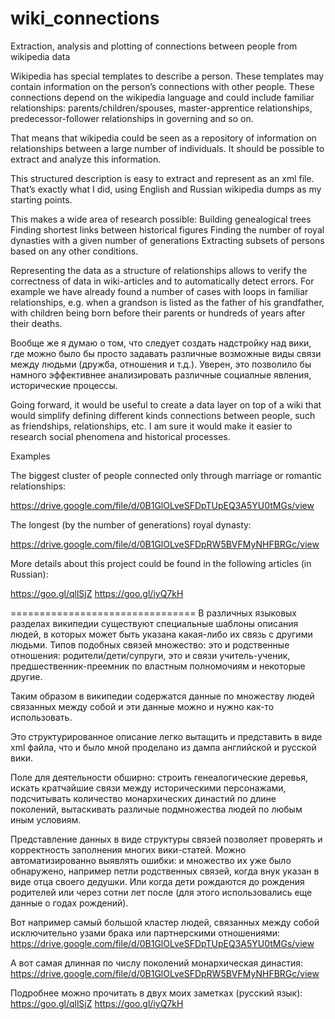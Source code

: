 # wiki_connections
Extraction, analysis and plotting of connections between people from wikipedia data

Wikipedia has special templates to describe a person. These templates may contain information on the person’s connections with other people. These connections depend on the wikipedia language and could include familiar relationships: parents/children/spouses, master-apprentice relationships, predecessor-follower relationships in governing and so on.

That means that wikipedia could be seen as a repository of information on relationships between a large number of individuals. It should be possible to extract and analyze this information.

This structured description is easy to extract and represent as an xml file. That’s exactly what I did, using English and Russian wikipedia dumps as my starting points.


This makes a wide area of research possible:
Building genealogical trees
Finding shortest links between historical figures
Finding the number of royal dynasties with a given number of generations
Extracting subsets of persons based on any other conditions.


Representing the data as a structure of relationships allows to verify the correctness of data in wiki-articles and to automatically detect errors. For example we have already found a number of cases with loops in familiar relationships, e.g. when a grandson is listed as the father of his grandfather, with children being born before their parents or hundreds of years after their deaths.

Вообще же я думаю о том, что следует создать надстройку над вики, где можно было бы просто задавать различные возможные виды связи между людьми (дружба, отношения и т.д.). Уверен, это позволило бы намного эффективнее анализировать различные социалные явления, исторические процессы.

Going forward, it would be useful to create a data layer on top of a wiki that would simplify defining different kinds connections between people, such as friendships, relationships, etc. I am sure it would make it easier to research social phenomena and historical processes.

Examples

The biggest cluster of people connected only through marriage or romantic relationships:

https://drive.google.com/file/d/0B1GlOLveSFDpTUpEQ3A5YU0tMGs/view

The longest (by the number of generations) royal dynasty:

https://drive.google.com/file/d/0B1GlOLveSFDpRW5BVFMyNHFBRGc/view

More details about this project could be found in the following articles (in Russian):

https://goo.gl/qllSjZ
https://goo.gl/iyQ7kH


================================
В различных языковых разделах википедии существуют специальные шаблоны описания людей, в которых может быть указана какая-либо их связь с другими людьми.  Типов подобных связей множество: это и родственные отношения: родители/дети/супруги, это и связи учитель-ученик, предшественник-преемник по властным полномочиям и некоторые другие.

Таким образом в википедии содержатся данные по множеству людей связанных между собой и эти данные можно и нужно как-то использовать. 

Это структурированное описание легко вытащить и представить в виде xml файла, что и было мной проделано из дампа английской и русской вики.  

Поле для деятельности обширно: строить генеалогические деревья, искать кратчайшие связи между историческими персонажами, подсчитывать количество монархических династий по длине поколений, вытаскивать различые подмножества людей по любым иным условиям.

Представление данных в виде структуры связей позволяет проверять и корректность заполнения многих вики-статей.   Можно автоматизированно выявлять ошибки: и множество их уже было обнаружено, например петли родственных связей, когда внук указан в виде отца своего дедушки. Или когда дети рождаются до рождения родителей или через сотни лет после (для этого использовались еще данные о годах рождений).

Вот например самый большой кластер людей, связанных между собой исключительно узами брака или партнерскими отношениями:
https://drive.google.com/file/d/0B1GlOLveSFDpTUpEQ3A5YU0tMGs/view

А вот самая длинная по числу поколений монархическая династия: 
https://drive.google.com/file/d/0B1GlOLveSFDpRW5BVFMyNHFBRGc/view

Подробнее можно прочитать в двух моих заметках (русский язык):
https://goo.gl/qllSjZ
https://goo.gl/iyQ7kH


